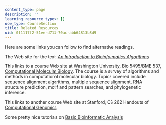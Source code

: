 ```yaml
---
content_type: page
description: ''
learning_resource_types: []
ocw_type: CourseSection
title: Related Resources
uid: 0f1117f2-51ee-d713-70ac-abb64813b8d9
---
```


Here are some links you can follow to find alternative readings.

The Web site for the text: [_An Introduction to Bioinformatics Algorithms_](http://www.bioalgorithms.info/)

This links to a course Web site at Washington University, Bio 5495/BME 537, [Computational Molecular Biology](http://bio5495.wustl.edu/). The course is a survey of algorithms and methods in computational molecular biology. Topics covered include sequence alignment algorithms, multiple sequence alignment, RNA structure prediction, motif and pattern searches, and phylogenetic inference.

This links to another course Web site at Stanford, CS 262 Handouts of [Computational Genomics](http://ai.stanford.edu/~serafim/CS262_2007/)

Some pretty nice tutorials on [Basic Bioinformatic Analysis](http://genome.imim.es/courses/)